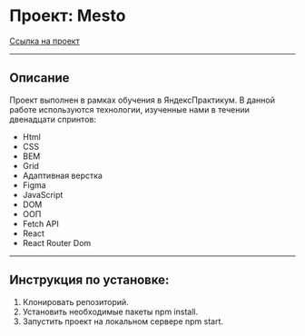 # Проект: Mesto

[Ссылка на проект](https://dzoric1.github.io/react-mesto-auth/)

---

## Описание

Проект выполнен в рамках обучения в ЯндексПрактикум. В данной работе используются технологии, изученные нами в течении двенадцати спринтов:

* Html
* CSS
* BEM
* Grid
* Адаптивная верстка
* Figma
* JavaScript
* DOM
* ООП
* Fetch API
* React
* React Router Dom
---

## Инструкция по установке:
1. Клонировать репозиторий.
2. Установить необходимые пакеты npm install.
3. Запустить проект на локальном сервере npm start.